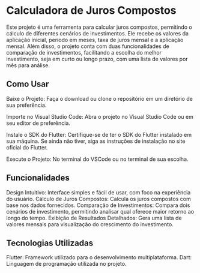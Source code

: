 # Calculadora de Juros Compostos
Este projeto é uma ferramenta para calcular juros compostos, permitindo o cálculo de diferentes cenários de investimentos. Ele recebe os valores da aplicação inicial, período em meses, taxa de juros mensal e a aplicação mensal. Além disso, o projeto conta com duas funcionalidades de comparação de investimentos, facilitando a escolha do melhor investimento, seja em curto ou longo prazo, com uma lista de valores por mês para análise.

## Como Usar
Baixe o Projeto: Faça o download ou clone o repositório em um diretório de sua preferência.

Importe no Visual Studio Code: Abra o projeto no Visual Studio Code ou em seu editor de preferência.

Instale o SDK do Flutter: Certifique-se de ter o SDK do Flutter instalado em sua máquina. Se ainda não tiver, siga as instruções de instalação no site oficial do Flutter.

Execute o Projeto: No terminal do VSCode ou no terminal de sua escolha.

## Funcionalidades
Design Intuitivo: Interface simples e fácil de usar, com foco na experiência do usuário.
Cálculo de Juros Compostos: Calcula os juros compostos com base nos dados fornecidos.
Comparação de Investimentos: Compara dois cenários de investimento, permitindo analisar qual oferece maior retorno ao longo do tempo.
Exibição de Resultados Detalhados: Gera uma lista de valores mensais para visualização do crescimento do investimento.

## Tecnologias Utilizadas
Flutter: Framework utilizado para o desenvolvimento multiplataforma.
Dart: Linguagem de programação utilizada no projeto.
